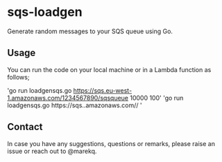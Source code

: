 sqs-loadgen
===========

Generate random messages to your SQS queue using Go. 


Usage
-----

You can run the code on your local machine or in a Lambda function as follows;

'go run loadgensqs.go https://sqs.eu-west-1.amazonaws.com/1234567890/sqsqueue 10000 100'
'go run loadgensqs.go https://sqs.<region>.amazonaws.com/<account>/<queuename> <optional message count> <optional message byte size>'


Contact
-------

In case you have any suggestions, questions or remarks, please raise an issue or reach out to @marekq.
